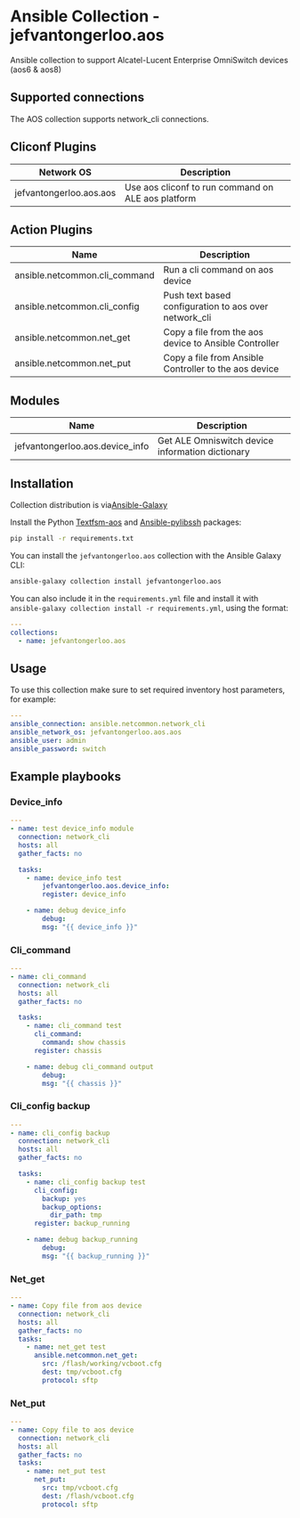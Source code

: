 # Ansible Collection - jefvantongerloo.aos

Ansible collection to support Alcatel-Lucent Enterprise OmniSwitch devices (aos6 &amp; aos8)

## Supported connections

The AOS collection supports network_cli connections.

## Cliconf Plugins

| Network OS                | Description                                                               |
|---------------------------|---------------------------------------------------------------------------|
| jefvantongerloo.aos.aos   | Use aos cliconf to run command on ALE aos platform                        |

## Action Plugins

| Name                           | Description                                                          |
|--------------------------------|----------------------------------------------------------------------|
| ansible.netcommon.cli_command  | Run a cli command on aos device                                      |
| ansible.netcommon.cli_config   | Push text based configuration to aos over network_cli                |
| ansible.netcommon.net_get      | Copy a file from the aos device to Ansible Controller                |
| ansible.netcommon.net_put      | Copy a file from Ansible Controller to the aos device                |

## Modules

| Name                              | Description                                                       |
|-----------------------------------|-------------------------------------------------------------------|
|  jefvantongerloo.aos.device_info  | Get ALE Omniswitch device information dictionary                  |

## Installation

Collection distribution is via[Ansible-Galaxy](https://galaxy.ansible.com/jefvantongerloo/aos)

Install the Python [Textfsm-aos](https://github.com/jefvantongerloo/textfsm-aos) and [Ansible-pylibssh](https://github.com/ansible/pylibssh) packages:

```bash
pip install -r requirements.txt
```

You can install the `jefvantongerloo.aos` collection with the Ansible Galaxy CLI:

```bash
ansible-galaxy collection install jefvantongerloo.aos
```

You can also include it in the `requirements.yml` file and install it with `ansible-galaxy collection install -r requirements.yml`, using the format:

```yaml
---
collections:
  - name: jefvantongerloo.aos
```

## Usage

To use this collection make sure to set required inventory host parameters, for example:

```yaml
---
ansible_connection: ansible.netcommon.network_cli
ansible_network_os: jefvantongerloo.aos.aos
ansible_user: admin
ansible_password: switch
```

## Example playbooks

### Device_info

```yaml
---
- name: test device_info module
  connection: network_cli
  hosts: all
  gather_facts: no

  tasks:
    - name: device_info test
        jefvantongerloo.aos.device_info:
        register: device_info

    - name: debug device_info
        debug:
        msg: "{{ device_info }}"
```

### Cli_command

```yaml
---
- name: cli_command
  connection: network_cli
  hosts: all
  gather_facts: no

  tasks:
    - name: cli_command test
      cli_command:
        command: show chassis
      register: chassis

    - name: debug cli_command output
        debug:
        msg: "{{ chassis }}"
```

### Cli_config backup

```yaml
---
- name: cli_config backup
  connection: network_cli
  hosts: all
  gather_facts: no

  tasks:
    - name: cli_config backup test
      cli_config:
        backup: yes
        backup_options:
          dir_path: tmp
      register: backup_running

    - name: debug backup_running
        debug:
        msg: "{{ backup_running }}"
```

### Net_get

```yaml
---
- name: Copy file from aos device
  connection: network_cli
  hosts: all
  gather_facts: no
  tasks:
    - name: net_get test
      ansible.netcommon.net_get:
        src: /flash/working/vcboot.cfg
        dest: tmp/vcboot.cfg
        protocol: sftp
```

### Net_put

```yaml
---
- name: Copy file to aos device
  connection: network_cli
  hosts: all
  gather_facts: no
  tasks:
    - name: net_put test
      net_put:
        src: tmp/vcboot.cfg
        dest: /flash/vcboot.cfg
        protocol: sftp
```

